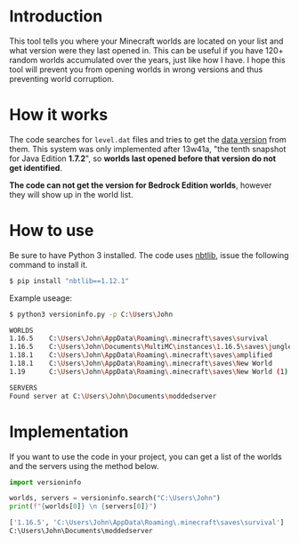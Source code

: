 # Introduction
This tool tells you where your Minecraft worlds are located on your list and what version were they last opened in. This can be useful if you have 120+ random worlds accumulated over the years, just like how I have.
I hope this tool will prevent you from opening worlds in wrong versions and thus preventing world corruption.

# How it works
The code searches for `level.dat` files and tries to get the [data version](https://minecraft.fandom.com/wiki/Data_version) from them. This system was only implemented after 13w41a, "the tenth snapshot for Java Edition **1.7.2**", so **worlds last opened before that version do not get identified**.

**The code can not get the version for Bedrock Edition worlds**, however they will show up in the world list.

# How to use
Be sure to have Python 3 installed. The code uses [nbtlib](https://github.com/vberlier/nbtlib), issue the following command to install it.
```bash
$ pip install "nbtlib==1.12.1"
```

Example useage:

```bash
$ python3 versioninfo.py -p C:\Users\John

WORLDS
1.16.5    C:\Users\John\AppData\Roaming\.minecraft\saves\survival
1.16.5    C:\Users\John\Documents\MultiMC\instances\1.16.5\saves\jungle
1.18.1    C:\Users\John\AppData\Roaming\.minecraft\saves\amplified
1.18.1    C:\Users\John\AppData\Roaming\.minecraft\saves\New World
1.19      C:\Users\John\AppData\Roaming\.minecraft\saves\New World (1)

SERVERS
Found server at C:\Users\John\Documents\moddedserver
```

# Implementation
If you want to use the code in your project, you can get a list of the worlds and the servers using the method below.
```python
import versioninfo

worlds, servers = versioninfo.search("C:\Users\John")
print(f"{worlds[0]} \n {servers[0]}")
```
```python
['1.16.5', 'C:\Users\John\AppData\Roaming\.minecraft\saves\survival'] 
C:\Users\John\Documents\moddedserver
```



